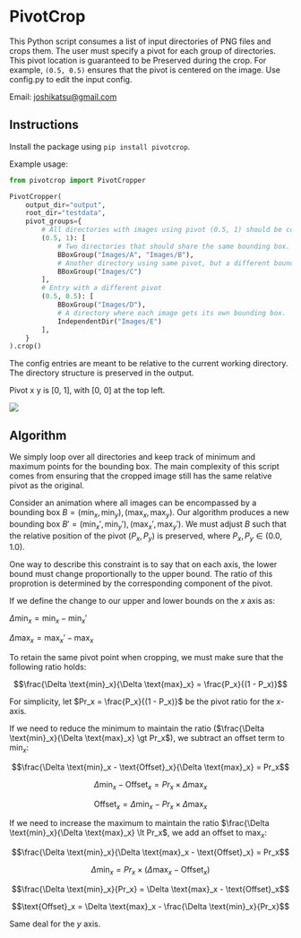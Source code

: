 # PivotCrop

This Python script consumes a list of input directories of PNG files and crops them.
The user must specify a pivot for each group of directories. This pivot location is guaranteed to be
Preserved during the crop. For example, `(0.5, 0.5)` ensures that the pivot is centered on the image.
Use config.py to edit the input config.

Email: joshikatsu@gmail.com

## Instructions

Install the package using `pip install pivotcrop`.

Example usage:
```py
from pivotcrop import PivotCropper

PivotCropper(
    output_dir="output",
    root_dir="testdata",
    pivot_groups={
        # All directories with images using pivot (0.5, 1) should be configured here.
        (0.5, 1): [
            # Two directories that should share the same bounding box.
            BBoxGroup("Images/A", "Images/B"),
            # Another directory using same pivot, but a different bounding box.
            BBoxGroup("Images/C")
        ],
        # Entry with a different pivot
        (0.5, 0.5): [
            BBoxGroup("Images/D"),
            # A directory where each image gets its own bounding box.
            IndependentDir("Images/E")
        ],
    }
).crop()
```

The config entries are meant to be relative to the current working directory.
The directory structure is preserved in the output.

Pivot x y is [0, 1], with [0, 0] at the top left.

![](https://docs.unity3d.com/StaticFiles/ScriptRefImages/RectXMinYMin.svg)

## Algorithm

We simply loop over all directories and keep track of minimum and maximum points for the bounding box.
The main complexity of this script comes from ensuring that the cropped image still has the same relative pivot as the original.

Consider an animation where all images can be encompassed by a bounding box $B = (\text{min}_x, \text{min}_y), (\text{max}_x, \text{max}_y)$.
Our algorithm produces a new bounding box $B' = (\text{min}_x', \text{min}_y'), (\text{max}_x', \text{max}_y')$.
We must adjust $B$ such that the relative position of the pivot $(P_x, P_y)$ is preserved, where $P_x, P_y \in (0.0, 1.0)$.

One way to describe this constraint is to say that on each axis, the lower bound must change proportionally to the upper bound. The ratio of this proprotion is determined by the corresponding component of the pivot.

If we define the change to our upper and lower bounds on the $x$ axis as:

$\Delta \text{min}_x = \text{min}_x - \text{min}_x'$

$\Delta \text{max}_x = \text{max}_x' - \text{max}_x$

To retain the same pivot point when cropping, we must make sure that the following ratio holds:

$$\frac{\Delta \text{min}_x}{\Delta \text{max}_x} = \frac{P_x}{(1 - P_x)}$$

For simplicity, let
$Pr_x = \frac{P_x}{(1 - P_x)}$ be the pivot ratio for the $x$-axis.

If we need to reduce the minimum to maintain the ratio ($\frac{\Delta \text{min}_x}{\Delta \text{max}_x} \gt Pr_x$), we subtract an offset term to $\text{min}_x$:

$$\frac{\Delta \text{min}_x - \text{Offset}_x}{\Delta \text{max}_x} = Pr_x$$

$$\Delta \text{min}_x - \text{Offset}_x = Pr_x \times \Delta \text{max}_x$$

$$\text{Offset}_x = \Delta \text{min}_x - Pr_x \times \Delta \text{max}_x$$

If we need to increase the maximum to maintain the ratio $\frac{\Delta \text{min}_x}{\Delta \text{max}_x} \lt Pr_x$, we add an offset to $\text{max}_x$:

$$\frac{\Delta \text{min}_x}{\Delta \text{max}_x - \text{Offset}_x} = Pr_x$$

$$\Delta \text{min}_x = Pr_x \times (\Delta \text{max}_x - \text{Offset}_x)$$

$$\frac{\Delta \text{min}_x}{Pr_x} = \Delta \text{max}_x - \text{Offset}_x$$

$$\text{Offset}_x  = \Delta \text{max}_x - \frac{\Delta \text{min}_x}{Pr_x}$$


Same deal for the $y$ axis.
